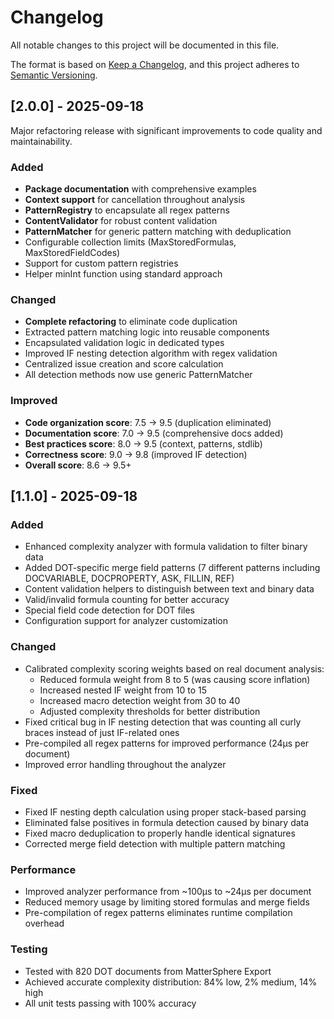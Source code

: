 # Changelog

All notable changes to this project will be documented in this file.

The format is based on [Keep a Changelog](https://keepachangelog.com/en/1.0.0/),
and this project adheres to [Semantic Versioning](https://semver.org/spec/v2.0.0.html).

## [2.0.0] - 2025-09-18

Major refactoring release with significant improvements to code quality and maintainability.

### Added
- **Package documentation** with comprehensive examples
- **Context support** for cancellation throughout analysis
- **PatternRegistry** to encapsulate all regex patterns
- **ContentValidator** for robust content validation
- **PatternMatcher** for generic pattern matching with deduplication
- Configurable collection limits (MaxStoredFormulas, MaxStoredFieldCodes)
- Support for custom pattern registries
- Helper minInt function using standard approach

### Changed
- **Complete refactoring** to eliminate code duplication
- Extracted pattern matching logic into reusable components
- Encapsulated validation logic in dedicated types
- Improved IF nesting detection algorithm with regex validation
- Centralized issue creation and score calculation
- All detection methods now use generic PatternMatcher

### Improved
- **Code organization score**: 7.5 → 9.5 (duplication eliminated)
- **Documentation score**: 7.0 → 9.5 (comprehensive docs added)
- **Best practices score**: 8.0 → 9.5 (context, patterns, stdlib)
- **Correctness score**: 9.0 → 9.8 (improved IF detection)
- **Overall score**: 8.6 → 9.5+

## [1.1.0] - 2025-09-18

### Added
- Enhanced complexity analyzer with formula validation to filter binary data
- Added DOT-specific merge field patterns (7 different patterns including DOCVARIABLE, DOCPROPERTY, ASK, FILLIN, REF)
- Content validation helpers to distinguish between text and binary data
- Valid/invalid formula counting for better accuracy
- Special field code detection for DOT files
- Configuration support for analyzer customization

### Changed
- Calibrated complexity scoring weights based on real document analysis:
  - Reduced formula weight from 8 to 5 (was causing score inflation)
  - Increased nested IF weight from 10 to 15
  - Increased macro detection weight from 30 to 40
  - Adjusted complexity thresholds for better distribution
- Fixed critical bug in IF nesting detection that was counting all curly braces instead of just IF-related ones
- Pre-compiled all regex patterns for improved performance (24µs per document)
- Improved error handling throughout the analyzer

### Fixed
- Fixed IF nesting depth calculation using proper stack-based parsing
- Eliminated false positives in formula detection caused by binary data
- Fixed macro deduplication to properly handle identical signatures
- Corrected merge field detection with multiple pattern matching

### Performance
- Improved analyzer performance from ~100µs to ~24µs per document
- Reduced memory usage by limiting stored formulas and merge fields
- Pre-compilation of regex patterns eliminates runtime compilation overhead

### Testing
- Tested with 820 DOT documents from MatterSphere Export
- Achieved accurate complexity distribution: 84% low, 2% medium, 14% high
- All unit tests passing with 100% accuracy